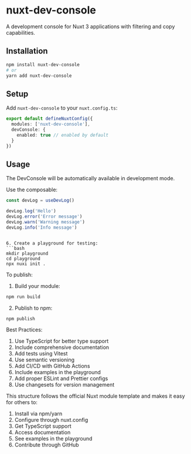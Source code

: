 # nuxt-dev-console

A development console for Nuxt 3 applications with filtering and copy capabilities.

## Installation

```bash
npm install nuxt-dev-console
# or
yarn add nuxt-dev-console
```

## Setup

Add `nuxt-dev-console` to your `nuxt.config.ts`:

```ts
export default defineNuxtConfig({
  modules: ['nuxt-dev-console'],
  devConsole: {
    enabled: true // enabled by default
  }
})
```

## Usage

The DevConsole will be automatically available in development mode.

Use the composable:
```ts
const devLog = useDevLog()

devLog.log('Hello')
devLog.error('Error message')
devLog.warn('Warning message')
devLog.info('Info message')
```
```

6. Create a playground for testing:
```bash
mkdir playground
cd playground
npx nuxi init .
```

To publish:
1. Build your module:
```bash
npm run build
```

2. Publish to npm:
```bash
npm publish
```

Best Practices:
1. Use TypeScript for better type support
2. Include comprehensive documentation
3. Add tests using Vitest
4. Use semantic versioning
5. Add CI/CD with GitHub Actions
6. Include examples in the playground
7. Add proper ESLint and Prettier configs
8. Use changesets for version management

This structure follows the official Nuxt module template and makes it easy for others to:
1. Install via npm/yarn
2. Configure through nuxt.config
3. Get TypeScript support
4. Access documentation
5. See examples in the playground
6. Contribute through GitHub
